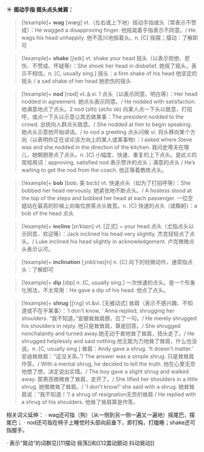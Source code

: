 ☀ <span class="category">**摇动手指 摇头点头耸肩：**</span>
>[!example]+ <span class="vocabulary">**wag**</span> [wæɡ] 
> <span class="definition">vt.（左右或上下地）摇动手指或头（常表示不赞成）：</span>He wagged a disapproving finger. 他摇晃着手指表示不同意。/ He wags his head unhappily. 他不高兴地摇着头。<span class="definition">n. [C] 摇摆；摆动：</span>了解即可

>[!example]+ <span class="vocabulary">**shake**</span> [ʃeɪk] 
> <span class="definition">vt. shake your head 摇头（以表示拒绝、悲伤、不赞成、怀疑等）：</span>She shook her head in disbelief. 她摇了摇头，表示不相信。<span class="definition">n. [C, usually sing.] 摇头：</span>a firm shake of his head 他坚定的摇头 / a sad shake of her head 她悲伤的摇头

>[!example]+ <span class="vocabulary">**nod**</span> [nɒd] 
> <span class="definition">vt.＆vi. 1 点头（以表示同意、明白等）：</span>Her head nodded in agreement. 她点头表示同意。/ He nodded with satisfaction. 他满意地点了点头。<span class="definition">2 nod (sth) (at/to sb) 向某人点一下头以致意、打招呼，或点一下头以示意让其去做某事：</span>The president nodded to the crowd. 总统向人群点头致意。/ She nodded at him to begin speaking. 她点头示意他开始讲话。/ to nod a greeting 点头问候 <span class="definition">vi. 将头移向某个方向（以表明你正在谈论该方向上的某人或某事物）：</span>I asked where Steve was and she nodded in the direction of the kitchen. 我问史蒂夫在哪儿，她朝厨房点了点头。<span class="definition">n. [C] 小幅度、快速、重复的上下点头。是此义的常规用词：</span>approving, satisfied nod 表示赞许的点头；满意的点头 / He’s waiting to get the nod from the coach. 他正等着教练点头。
           
>[!example]+ <span class="vocabulary">**bob**</span> [bɒb; 美 bɑ:b]
> <span class="definition">vt. 快速点头（如为了打招呼等）：</span>She bobbed her head nervously. 她紧张地不断点头。/ A hostess stood at the top of the steps and bobbed her head at each passenger. 一位空姐站在最高的阶梯上向每位旅客点头致意。<span class="definition">n. [C] 快速的点头（或鞠躬）：</span>a bob of the head 点头

>[!example]+ <span class="vocabulary">**incline**</span> [ɪnˈklaɪn]
> <span class="definition">vt. [正式] ~ your head 点头（尤指点头以示同意、欢迎等）：</span>Jack inclined his head very slightly. 杰克轻轻点了点头。/ Luke inclined his head slightly in acknowledgement. 卢克微微点头表示认可。

>[!example]+ <span class="vocabulary">**inclination**</span> [ˌɪnklɪˈneɪʃn]
> <span class="definition">n. [C] 向下的轻微动作，通常指点头：</span>了解即可        

>[!example]+ <span class="vocabulary">**dip**</span> [dɪp] 
> <span class="definition">n. [C, usually sing.] 一次快速的点头。是一个形象化用法，不太常用：</span>He gave a dip of his head. 他点了点头。
           
>[!example]+ <span class="vocabulary">**shrug**</span> [ʃrʌg]
> <span class="definition">vt.&vi. [无被动式] 耸肩（表示不感兴趣、不知道或不在乎某事）：</span>‘I don't know, ’ Anna replied, shrugging her shoulders. “我不知道。”安娜耸耸肩膀，应了一句。/ He merely shrugged his shoulders in reply. 他只是耸耸肩，算是回答。/ She shrugged nonchalantly and turned away.她无动于衷地耸了耸肩，扭头走了。/ He shrugged helplessly and said nothing.他无能为力地耸了耸肩，什么也没说。<span class="definition">n. [C, usually sing.] 耸肩：</span>Andy gave a shrug. ‘It doesn't matter.’ 安迪耸耸肩：“这没关系。”/ The answer was a simple shrug. 只是耸耸肩作答。/ With a mental shrug, he decided to tell the truth. 他在心里无奈地想了想，决定说出实情。/ The boy gave a slight shrug and walked away. 那男孩微微耸了耸肩，走开了。/ She lifted her shoulders in a little shrug. 她微微耸了耸肩。/ 'I don't know!' she said with a shrug. 她耸耸肩说：“我不知道！”/ a shrug of resignation无奈的耸肩 / He replied with a shrug of his shoulders. 他耸了耸肩算是作答。

相关词义延伸：
· wag还可指（狗）（从一侧到另一侧一遍又一遍地）摇尾巴，摆尾巴；
· nod还可指在椅子上睡觉时头部向前垂下，即打盹，打瞌睡；shake还可指握手。

· 表示“晃动”的词群见[[11摆动 摇荡]]和[[12震动颤动 抖动晃动]]
